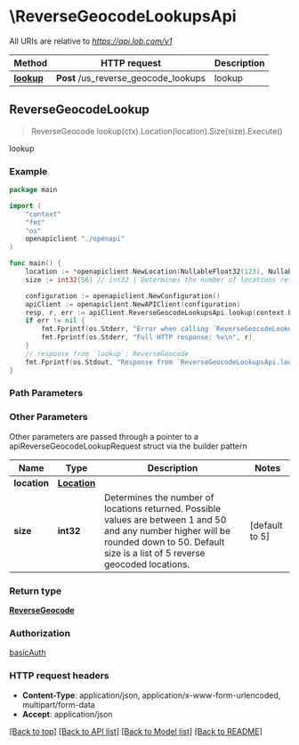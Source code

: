 # \ReverseGeocodeLookupsApi

All URIs are relative to *https://api.lob.com/v1*

Method | HTTP request | Description
------------- | ------------- | -------------
[**lookup**](ReverseGeocodeLookupsApi.md#lookup) | **Post** /us_reverse_geocode_lookups | lookup



## ReverseGeocodeLookup

> ReverseGeocode lookup(ctx).Location(location).Size(size).Execute()

lookup



### Example

```go
package main

import (
    "context"
    "fmt"
    "os"
    openapiclient "./openapi"
)

func main() {
    location := *openapiclient.NewLocation(NullableFloat32(123), NullableFloat32(123)) // Location | 
    size := int32(56) // int32 | Determines the number of locations returned. Possible values are between 1 and 50 and any number higher will be rounded down to 50. Default size is a list of 5 reverse geocoded locations. (optional) (default to 5)

    configuration := openapiclient.NewConfiguration()
    apiClient := openapiclient.NewAPIClient(configuration)
    resp, r, err := apiClient.ReverseGeocodeLookupsApi.lookup(context.Background()).Location(location).Size(size).Execute()
    if err != nil {
        fmt.Fprintf(os.Stderr, "Error when calling `ReverseGeocodeLookupsApi.lookup``: %v\n", err)
        fmt.Fprintf(os.Stderr, "Full HTTP response: %v\n", r)
    }
    // response from `lookup`: ReverseGeocode
    fmt.Fprintf(os.Stdout, "Response from `ReverseGeocodeLookupsApi.lookup`: %v\n", resp)
}
```

### Path Parameters



### Other Parameters

Other parameters are passed through a pointer to a apiReverseGeocodeLookupRequest struct via the builder pattern


Name | Type | Description  | Notes
------------- | ------------- | ------------- | -------------
 **location** | [**Location**](Location.md) |  | 
 **size** | **int32** | Determines the number of locations returned. Possible values are between 1 and 50 and any number higher will be rounded down to 50. Default size is a list of 5 reverse geocoded locations. | [default to 5]

### Return type

[**ReverseGeocode**](ReverseGeocode.md)

### Authorization

[basicAuth](../README.md#basicAuth)

### HTTP request headers

- **Content-Type**: application/json, application/x-www-form-urlencoded, multipart/form-data
- **Accept**: application/json

[[Back to top]](#) [[Back to API list]](../README.md#documentation-for-api-endpoints)
[[Back to Model list]](../README.md#documentation-for-models)
[[Back to README]](../README.md)

